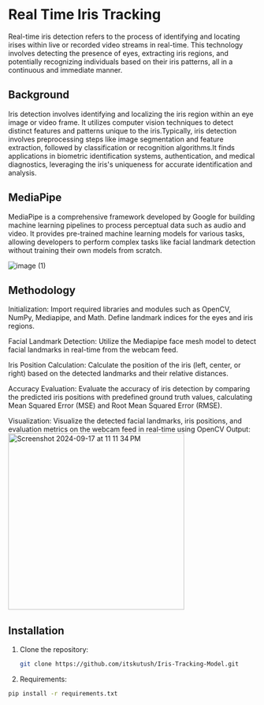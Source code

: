 # Real Time Iris Tracking
Real-time iris detection refers to the process of identifying and locating irises within live or recorded video streams in real-time.
This technology involves detecting the presence of eyes, extracting iris regions, and potentially recognizing individuals based on their iris patterns, all in a continuous and immediate manner.
## Background
Iris detection involves identifying and localizing the iris region within an eye image or video frame. It utilizes computer vision techniques to detect distinct features and patterns unique to the iris.Typically, iris detection involves preprocessing steps like image segmentation and feature extraction, followed by classification or recognition algorithms.It finds applications in biometric identification systems, authentication, and medical diagnostics, leveraging the iris's uniqueness for accurate identification and analysis.
## MediaPipe
MediaPipe is a comprehensive framework developed by Google for building machine learning pipelines to process perceptual data such as audio and video. It provides pre-trained machine learning models for various tasks, allowing developers to perform complex tasks like facial landmark detection without training their own models from scratch. 

![image (1)](https://github.com/user-attachments/assets/1bfd9a25-107e-451c-b50a-749ee0bf2b7e)

## Methodology
Initialization: Import required libraries and modules such as OpenCV, NumPy, Mediapipe, and Math. Define landmark indices for the eyes and iris regions.

Facial Landmark Detection: Utilize the Mediapipe face mesh model to detect facial landmarks in real-time from the webcam feed.

Iris Position Calculation: Calculate the position of the iris (left, center, or right) based on the detected landmarks and their relative distances.

Accuracy Evaluation: Evaluate the accuracy of iris detection by comparing the predicted iris positions with predefined ground truth values, calculating Mean Squared Error (MSE) and Root Mean Squared Error (RMSE).

Visualization: Visualize the detected facial landmarks, iris positions, and evaluation metrics on the webcam feed in real-time using OpenCV
Output:
<img width="357" alt="Screenshot 2024-09-17 at 11 11 34 PM" src="https://github.com/user-attachments/assets/f52ce605-9d82-46b8-aa78-17313a9085e9">


## Installation
1. Clone the repository:
   ```bash
   git clone https://github.com/itskutush/Iris-Tracking-Model.git
2. Requirements:
```bash
pip install -r requirements.txt

